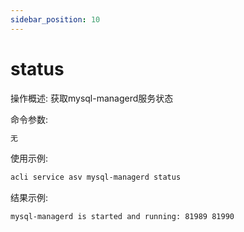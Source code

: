 ```yaml
---
sidebar_position: 10
---
```


# status
操作概述: 获取mysql-managerd服务状态

命令参数:
```bash
无
```

使用示例:
```bash
acli service asv mysql-managerd status
```

结果示例:
```bash
mysql-managerd is started and running: 81989 81990
```